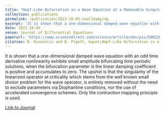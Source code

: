 ```yaml
---
title: "Hopf-Like Bifurcation in a Wave Equation at a Removable Singularity"
collection: publications
permalink: /publication/2023-10-05-smalldamping
excerpt: 'It is shown that a one-dimensional damped wave equation with an odd time derivative nonlinearity exhibits small amplitude bifurcating time periodic solutions, when the bifurcation parameter is the linear damping coefficient is positive and accumulates to zero. The upshot is that the singularity of the linearized operator at criticality which stems from the well known small divisor problem for the wave operator, is entirely removed without the need to exclude parameters via Diophantine conditions, nor the use of accelerated convergence schemes. Only the contraction mapping principle is used. '
date: 2023-10-05
venue: Journal of Differential Equations 
paperurl: 'https://www.sciencedirect.com/science/article/abs/pii/S0022039623004321'
citation: N. Kosovalic and B. Pigott, &quot;Hopf-Like Bifurcation in a Wave Equation at a Removable Singularity.&quot; <i>Journal of Differential Equations</i>. 369 (383-404) (2023).
---
```

It is shown that a one-dimensional damped wave equation with an odd time derivative nonlinearity exhibits small amplitude bifurcating time periodic solutions, when the bifurcation parameter is the linear damping coefficient is positive and accumulates to zero. The upshot is that the singularity of the linearized operator at criticality which stems from the well known small divisor problem for the wave operator, is entirely removed without the need to exclude parameters via Diophantine conditions, nor the use of accelerated convergence schemes. Only the contraction mapping principle is used. 

[Link to Journal](https://www.sciencedirect.com/science/article/abs/pii/S0022039623004321)



